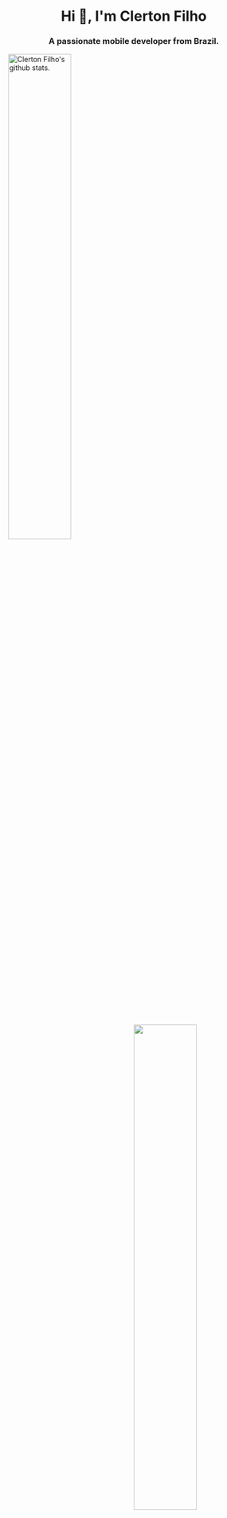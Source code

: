 

<h1 align="center">Hi 👋, I'm Clerton Filho</h1>
<h3 align="center">A passionate mobile developer from Brazil.</h3>


<span>
  <img width="50%" align="center" alt="Clerton Filho's github stats." 
       src="https://github-readme-stats.vercel.app/api?username=clertonf&show_icons=true&hide_border=true&theme=dracula" />
  <img width="50%" align="right"  
       src="https://github-readme-stats.vercel.app/api/top-langs/?username=clertonf&layout=compact&theme=dracula" />
       
</span>

</br>
</br>



